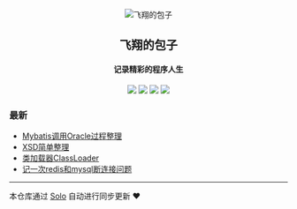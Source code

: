 <p align="center"><img alt="飞翔的包子" src="https://static.b3log.org/images/brand/solo-32.png"></p><h2 align="center">
飞翔的包子
</h2>

<h4 align="center">记录精彩的程序人生</h4>
<p align="center"><a title="飞翔的包子" target="_blank" href="https://github.com/ken2105x/solo-blog"><img src="https://img.shields.io/github/last-commit/ken2105x/solo-blog.svg?style=flat-square&color=FF9900"></a>
<a title="GitHub repo size in bytes" target="_blank" href="https://github.com/ken2105x/solo-blog"><img src="https://img.shields.io/github/repo-size/ken2105x/solo-blog.svg?style=flat-square"></a>
<a title="Solo Version" target="_blank" href="https://github.com/b3log/solo/releases"><img src="https://img.shields.io/badge/solo-3.6.4-f1e05a.svg?style=flat-square&color=blueviolet"></a>
<a title="Hits" target="_blank" href="https://github.com/b3log/hits"><img src="https://hits.b3log.org/ken2105x/solo-blog.svg"></a></p>

### 最新

* [Mybatis调用Oracle过程整理](https://www.havejoy.top/articles/2019/09/30/1569832349597.html)
* [XSD简单整理](https://www.havejoy.top/articles/2019/09/20/1568959584768.html)
* [类加载器ClassLoader](https://www.havejoy.top/articles/2019/09/19/1568882960111.html)
* [记一次redis和mysql断连接问题](https://www.havejoy.top/articles/2019/09/17/1568710290851.html)



---

本仓库通过 [Solo](https://github.com/b3log/solo) 自动进行同步更新 ❤️ 